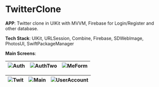 # TwitterClone

**APP**: Twitter clone in UIKit with MVVM, 
Firebase for Login/Register and other database.

**Tech Stack**: UIKit, URLSession, Combine, Firebase, SDWebImage, PhotosUI, SwiftPackageManager

**Main Screens**:

| ![Auth](https://user-images.githubusercontent.com/58105647/230888382-869bdbe6-cc14-493e-a9bd-c79dfa1b2025.png)  | ![AuthTwo](https://user-images.githubusercontent.com/58105647/230888385-2bb116b3-dd96-4599-bf62-0993015d8dae.png) | ![MeForm](https://user-images.githubusercontent.com/58105647/230888389-358c843c-b384-4104-b015-969fa69db583.png) |
| ------------- | ------------- | ------------- |

| ![Twit](https://user-images.githubusercontent.com/58105647/230888394-142693d7-ae56-4131-8463-06b4416fdf36.png)  | ![Main](https://user-images.githubusercontent.com/58105647/230888397-bc92070f-f12c-4a42-9d14-a0725ffaed7c.png) | ![UserAccount](https://user-images.githubusercontent.com/58105647/230889203-e02f95f1-d983-41fe-a32f-1dd774d2093f.png) |
| ------------- | ------------- | ------------- |







